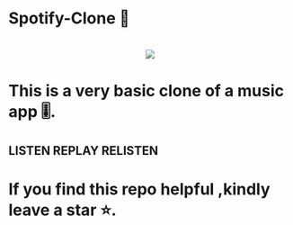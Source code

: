 # Spotify-Clone 🎵 #


<h1 align="center">
 <img src="https://media.tenor.com/jI4KHrrLPAUAAAAC/spotify-logo.gif" />
</h1>


# This is a very basic clone of a music app 🎚️.

## LISTEN REPLAY RELISTEN




# If you find this repo helpful ,kindly leave a star ⭐.


